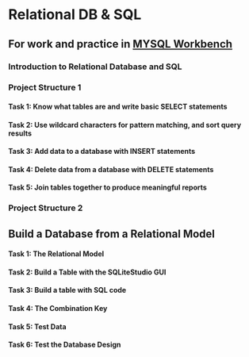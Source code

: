 # Relational DB & SQL 
## For work and practice in <U> <B> MYSQL Workbench </U></B>

### Introduction to Relational Database and SQL
### Project Structure 1

#### Task 1: Know what tables are and write basic SELECT statements
#### Task 2: Use wildcard characters for pattern matching, and sort query results
#### Task 3: Add data to a database with INSERT statements
#### Task 4: Delete data from a database with DELETE statements
#### Task 5: Join tables together to produce meaningful reports

### Project Structure 2
## Build a Database from a Relational Model

#### Task 1: The Relational Model
#### Task 2: Build a Table with the SQLiteStudio GUI
#### Task 3: Build a table with SQL code
#### Task 4: The Combination Key
#### Task 5: Test Data
#### Task 6: Test the Database Design

